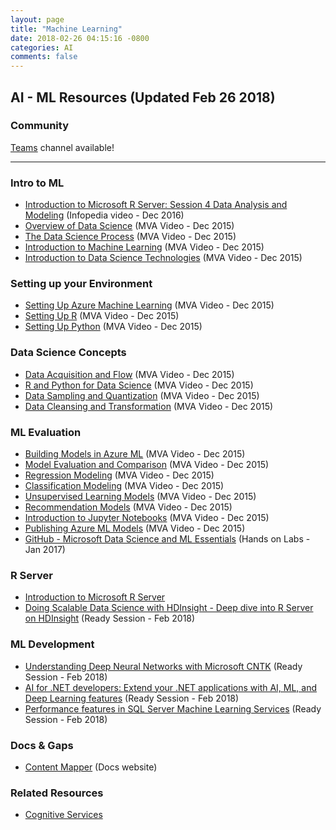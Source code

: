 ```yaml
---
layout: page
title: "Machine Learning"
date: 2018-02-26 04:15:16 -0800
categories: AI
comments: false
---
```


## AI - ML Resources (Updated Feb 26 2018)

### Community

[Teams](https://teams.microsoft.com/l/channel/19%3a9213dae678324a14a2ec4b904522a91f%40thread.skype/AI%2520-%2520Machine%2520Learning?groupId=dff0a70d-6316-4124-ae5a-e9d06f63ec34&tenantId=72f988bf-86f1-41af-91ab-2d7cd011db47) channel available!

<!-- Add in any communities worth following: blogs, twitter, etc. -->
---
<!-- Here, add in any links to useful resources. The structure is not fixed, it can be grouped by scenario, by tech, or set up as a learning path -->

### Intro to ML

- [Introduction to Microsoft R Server: Session 4 Data Analysis and Modeling](https://microsoft.sharepoint.com/sites/infopedia/media/details/AEVD-3-115352) (Infopedia video - Dec 2016)
- [Overview of Data Science](https://microsoft.sharepoint.com/sites/academy/media/AEVD-3-101985) (MVA Video - Dec 2015)
- [The Data Science Process](https://microsoft.sharepoint.com/sites/academy/media/AEVD-3-101986) (MVA Video - Dec 2015)
- [Introduction to Machine Learning](https://microsoft.sharepoint.com/sites/academy/media/AEVD-3-101987) (MVA Video - Dec 2015)
- [Introduction to Data Science Technologies](https://microsoft.sharepoint.com/sites/academy/media/AEVD-3-101992) (MVA Video - Dec 2015)

### Setting up your Environment

- [Setting Up Azure Machine Learning](https://microsoft.sharepoint.com/sites/academy/media/AEVD-3-101982) (MVA Video - Dec 2015)
- [Setting Up R](https://microsoft.sharepoint.com/sites/academy/media/AEVD-3-101983) (MVA Video - Dec 2015)
- [Setting Up Python](https://microsoft.sharepoint.com/sites/academy/media/AEVD-3-101984) (MVA Video - Dec 2015)

### Data Science Concepts

- [Data Acquisition and Flow](https://microsoft.sharepoint.com/sites/academy/media/AEVD-3-101993) (MVA Video - Dec 2015)
- [R and Python for Data Science](https://microsoft.sharepoint.com/sites/academy/media/AEVD-3-101994) (MVA Video - Dec 2015)
- [Data Sampling and Quantization](https://microsoft.sharepoint.com/sites/academy/media/AEVD-3-101995) (MVA Video - Dec 2015)
- [Data Cleansing and Transformation](https://microsoft.sharepoint.com/sites/academy/media/AEVD-3-101996) (MVA Video - Dec 2015)

### ML Evaluation

- [Building Models in Azure ML](https://microsoft.sharepoint.com/sites/academy/media/AEVD-3-101998) (MVA Video - Dec 2015)
- [Model Evaluation and Comparison](https://microsoft.sharepoint.com/sites/academy/media/AEVD-3-101999) (MVA Video - Dec 2015)
- [Regression Modeling](https://microsoft.sharepoint.com/sites/academy/media/AEVD-3-102000) (MVA Video - Dec 2015)
- [Classification Modeling](https://microsoft.sharepoint.com/sites/academy/media/AEVD-3-102009) (MVA Video - Dec 2015)
- [Unsupervised Learning Models](https://microsoft.sharepoint.com/sites/academy/media/AEVD-3-102001) (MVA Video - Dec 2015)
- [Recommendation Models](https://microsoft.sharepoint.com/sites/academy/media/AEVD-3-102002) (MVA Video - Dec 2015)
- [Introduction to Jupyter Notebooks](https://microsoft.sharepoint.com/sites/academy/media/AEVD-3-102003) (MVA Video - Dec 2015)
- [Publishing Azure ML Models](https://microsoft.sharepoint.com/sites/academy/media/AEVD-3-102004) (MVA Video - Dec 2015)
- [GitHub - Microsoft Data Science and ML Essentials](https://github.com/MicrosoftLearning/Data-Science-Essentials/tree/master/Labs) (Hands on Labs - Jan 2017)

### R Server

- [Introduction to Microsoft R Server](https://channel9.msdn.com/Series/Microsoft-R-Server-Series)
- [Doing Scalable Data Science with HDInsight - Deep dive into R Server on HDInsight](https://content.microsoftready.com/FY18Q3/session/DAI-AAAI304-R1) (Ready Session - Feb 2018)

### ML Development

- [Understanding Deep Neural Networks with Microsoft CNTK](https://content.microsoftready.com/FY18Q3/session/CD-ARC319) (Ready Session - Feb 2018)
- [AI for .NET developers: Extend your .NET applications with AI, ML, and Deep Learning features](https://content.microsoftready.com/FY18Q3/session/CD-DEV312) (Ready Session - Feb 2018)
- [Performance features in SQL Server Machine Learning Services](https://content.microsoftready.com/FY18Q3/session/DAI-AAAI302) (Ready Session - Feb 2018)

### Docs & Gaps

- [Content Mapper](https://contentmapper.azurewebsites.net/?directory=ML&filename=ml.json) (Docs website)

### Related Resources

- [Cognitive Services](cognitive)
